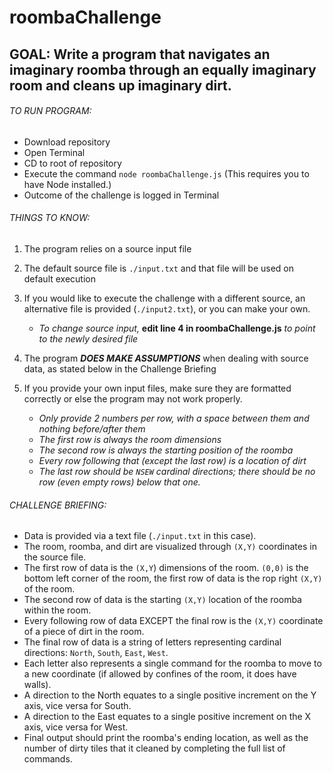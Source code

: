 # roombaChallenge


## GOAL: Write a program that navigates an imaginary roomba through an equally imaginary room and cleans up imaginary dirt.

###### TO RUN PROGRAM:
- Download repository
- Open Terminal
- CD to root of repository
- Execute the command `node roombaChallenge.js` (This requires you to have Node installed.)
- Outcome of the challenge is logged in Terminal

###### THINGS TO KNOW:
1. The program relies on a source input file

2. The default source file is `./input.txt` and that file will be used on default execution

3. If you would like to execute the challenge with a different source, an alternative file is provided (`./input2.txt`), or you can make your own.
   - *To change source input,* **edit line 4 in roombaChallenge.js** *to point to the newly desired file*
   
4. The program ***DOES MAKE ASSUMPTIONS*** when dealing with source data, as stated below in the Challenge Briefing

5. If you provide your own input files, make sure they are formatted correctly or else the program may not work properly.
   - *Only provide 2 numbers per row, with a space between them and nothing before/after them*
   - *The first row is always the room dimensions*
   - *The second row is always the starting position of the roomba*
   - *Every row following that (except the last row) is a location of dirt*
   - *The last row should be `NSEW` cardinal directions; there should be no row (even empty rows) below that one.*

###### CHALLENGE BRIEFING:
* Data is provided via a text file (`./input.txt` in this case).
* The room, roomba, and dirt are visualized through `(X,Y)` coordinates in the source file.
* The first row of data is the `(X,Y`) dimensions of the room. `(0,0)` is the bottom left corner of the room, the first row of data is the rop right `(X,Y)` of the room.
* The second row of data is the starting `(X,Y)` location of the roomba within the room.
* Every following row of data EXCEPT the final row is the `(X,Y)` coordinate of a piece of dirt in the room.
* The final row of data is a string of letters representing cardinal directions: `North`, `South`, `East`, `West`.
* Each letter also represents a single command for the roomba to move to a new coordinate (if allowed by confines of the room, it does have walls).
* A direction to the North equates to a single positive increment on the Y axis, vice versa for South.
* A direction to the East equates to a single positive increment on the X axis, vice versa for West.
* Final output should print the roomba's ending location, as well as the number of dirty tiles that it cleaned by completing the full list of commands.
